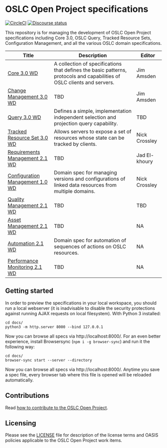 # OSLC Open Project specifications

[![CircleCI](https://circleci.com/gh/oslc-op/oslc-specs.svg?style=svg)](https://circleci.com/gh/oslc-op/oslc-specs)
[![Discourse status](https://img.shields.io/discourse/https/meta.discourse.org/status.svg)](https://forum.open-services.net/c/oslc-op)

This repository is for managing the development of OSLC Open Project
specifications including Core 3.0, OSLC Query, Tracked Resource Sets,
Configuration Management, and all the various OSLC domain specifications.

| Title | Description |Editor|
|-------|-------------|------|
| [Core 3.0 WD](https://oslc-op.github.io/oslc-specs/specs/core/oslc-core.html) | A collection of specifications that defines the basic patterns, protocols and capabilities of OSLC clients and servers. | Jim Amsden |
| [Change Management 3.0 WD](https://oslc-op.github.io/oslc-specs/specs/cm/change-mgt-spec.html) | TBD | Jim Amsden |
| [Query 3.0 WD](https://oslc-op.github.io/oslc-specs/specs/query/oslc-query.html) | Defines a simple, implementation independent selection and projection query capability. | TBD |
| [Tracked Resource Set 3.0 WD](https://oslc-op.github.io/oslc-specs/specs/trs/tracked-resource-set.html) | Allows servers to expose a set of resources whose state can be tracked by clients. | Nick Crossley |
| [Requirements Management 2.1 WD](https://oslc-op.github.io/oslc-specs/specs/rm/requirements-management-spec.html) | TBD | Jad El-khoury |
| [Configuration Management 1.0 WD](https://oslc-op.github.io/oslc-specs/specs/config/oslc-config-mgt.html) | Domain spec for managing versions and configurations of linked data resources from multiple domains. |Nick Crossley|
| [Quality Management 2.1 WD](https://oslc-op.github.io/oslc-specs/specs/qm/quality-management-spec.html) | TBD | TBD |
| [Asset Management 2.1 WD](https://oslc-op.github.io/oslc-specs/specs/asset/asset-management-spec.html) | TBD | NA |
| [Automation 2.1 WD](https://oslc-op.github.io/oslc-specs/specs/auto/automation-spec.html) | Domain spec for automation of sequences of actions on OSLC resources. | NA |
| [Performance Monitoring 2.1 WD](https://oslc-op.github.io/oslc-specs/specs/perfmon/performance-monitoring-spec.html) | TBD | NA |

## Getting started

In order to preview the specifications in your local workspace, you should run a local webserver
(it is inadvisable to disable the security protections against running AJAX requests on local filesystem).
With Python 3 installed:

    cd docs/
    python3 -m http.server 8000 --bind 127.0.0.1

Now you can browse all specs via http://localhost:8000/. For an even better experience, install Browsersync (`npm i -g browser-sync`) and run it the following way:

    cd docs/
    browser-sync start --server --directory

Now you can browse all specs via http://localhost:8000/. Anytime you save a spec file, every browser tab where this file is opened will be reloaded automatically.

## Contributions

Read [how to contribute to the OSLC Open Project](https://github.com/oslc-op/oslc-admin/blob/master/CONTRIBUTING.md).

## Licensing

Please see the
[LICENSE](https://github.com/oslc-op/oslc-admin/blob/master/LICENSE.md)
file for description of the license terms and OASIS policies applicable
to the OSLC Open Project work items.

